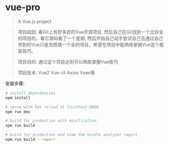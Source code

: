 # vue-pro

> A Vue.js project

> 项目起因: 看Git上有好多好的Vue开源项目, 然后自己在Git找到一个比较全的项目的，看它源码看了一个星期, 然后开始自己动手尝试自己去通过自己学到的Vue只是去搭建一个全的项目，希望在项目中能熟练掌握Vue这个框架技巧。

>项目目的: 通过这个项目达到可以熟练掌握Vue技巧

> 项目技术: Vue2 Vue-cli Axios Vuex等 

安装步骤:

``` bash
# install dependencies
npm install

# serve with hot reload at localhost:8080
npm run dev

# build for production with minification
npm run build

# build for production and view the bundle analyzer report
npm run build --report
```



